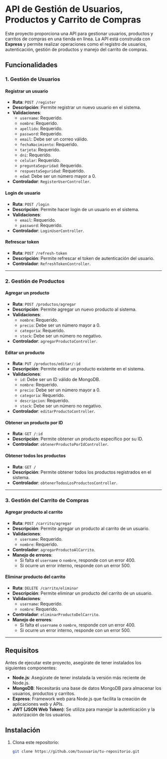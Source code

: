 # API de Gestión de Usuarios, Productos y Carrito de Compras

Este proyecto proporciona una API para gestionar usuarios, productos y carritos de compras en una tienda en línea. La API está construida con **Express** y permite realizar operaciones como el registro de usuarios, autenticación, gestión de productos y manejo del carrito de compras.

## Funcionalidades

### 1. Gestión de Usuarios

#### **Registrar un usuario**
- **Ruta**: `POST /register`
- **Descripción**: Permite registrar un nuevo usuario en el sistema.
- **Validaciones**:
  - `username`: Requerido.
  - `nombre`: Requerido.
  - `apellido`: Requerido.
  - `password`: Requerido.
  - `email`: Debe ser un correo válido.
  - `fechaNacimiento`: Requerido.
  - `tarjeta`: Requerido.
  - `dni`: Requerido.
  - `celular`: Requerido.
  - `preguntaSeguridad`: Requerido.
  - `respuestaSeguridad`: Requerido.
  - `edad`: Debe ser un número mayor a 0.
- **Controlador**: `RegisterUserController`.

#### **Login de usuario**
- **Ruta**: `POST /login`
- **Descripción**: Permite hacer login de un usuario en el sistema.
- **Validaciones**:
  - `email`: Requerido.
  - `password`: Requerido.
- **Controlador**: `LoginUserController`.

#### **Refrescar token**
- **Ruta**: `POST /refresh-token`
- **Descripción**: Permite refrescar el token de autenticación del usuario.
- **Controlador**: `RefreshTokenController`.

---

### 2. Gestión de Productos

#### **Agregar un producto**
- **Ruta**: `POST /productos/agregar`
- **Descripción**: Permite agregar un nuevo producto al sistema.
- **Validaciones**:
  - `nombre`: Requerido.
  - `precio`: Debe ser un número mayor a 0.
  - `categoria`: Requerido.
  - `stock`: Debe ser un número no negativo.
- **Controlador**: `agregarProductoController`.

#### **Editar un producto**
- **Ruta**: `PUT /productos/editar/:id`
- **Descripción**: Permite editar un producto existente en el sistema.
- **Validaciones**:
  - `id`: Debe ser un ID válido de MongoDB.
  - `nombre`: Requerido.
  - `precio`: Debe ser un número mayor a 0.
  - `categoria`: Requerido.
  - `descripcion`: Requerido.
  - `stock`: Debe ser un número no negativo.
- **Controlador**: `editarProductoController`.

#### **Obtener un producto por ID**
- **Ruta**: `GET /:id`
- **Descripción**: Permite obtener un producto específico por su ID.
- **Controlador**: `obtenerProductoPorIdController`.

#### **Obtener todos los productos**
- **Ruta**: `GET /`
- **Descripción**: Permite obtener todos los productos registrados en el sistema.
- **Controlador**: `obtenerTodosLosProductosController`.

---

### 3. Gestión del Carrito de Compras

#### **Agregar producto al carrito**
- **Ruta**: `POST /carrito/agregar`
- **Descripción**: Permite agregar un producto al carrito de un usuario.
- **Validaciones**:
  - `username`: Requerido.
  - `nombre`: Requerido.
- **Controlador**: `agregarProductoAlCarrito`.
- **Manejo de errores**:
  - Si falta el `username` o `nombre`, responde con un error 400.
  - Si ocurre un error interno, responde con un error 500.

#### **Eliminar producto del carrito**
- **Ruta**: `DELETE /carrito/eliminar`
- **Descripción**: Permite eliminar un producto del carrito de un usuario.
- **Validaciones**:
  - `username`: Requerido.
  - `nombre`: Requerido.
- **Controlador**: `eliminarProductoDelCarrito`.
- **Manejo de errores**:
  - Si falta el `username` o `nombre`, responde con un error 400.
  - Si ocurre un error interno, responde con un error 500.

---

## Requisitos

Antes de ejecutar este proyecto, asegúrate de tener instalados los siguientes componentes:

- **Node.js**: Asegúrate de tener instalada la versión más reciente de Node.js.
- **MongoDB**: Necesitarás una base de datos MongoDB para almacenar los usuarios, productos y carritos.
- **Express**: Framework web para Node.js que facilita la creación de aplicaciones web y APIs.
- **JWT (JSON Web Token)**: Se utiliza para manejar la autenticación y la autorización de los usuarios.

## Instalación

1. Clona este repositorio:
   ```bash
   git clone https://github.com/tuusuario/tu-repositorio.git
